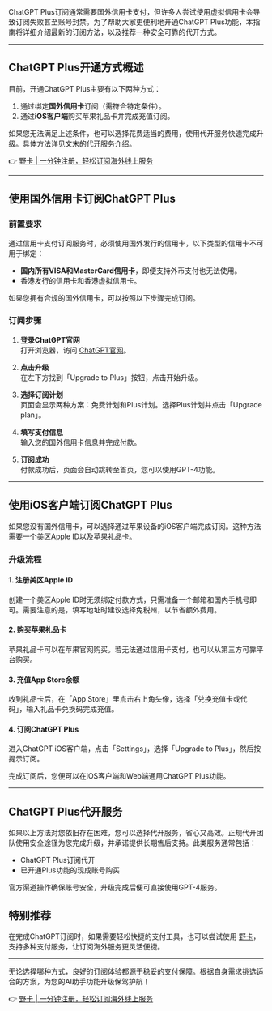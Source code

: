 ChatGPT Plus订阅通常需要国外信用卡支付，但许多人尝试使用虚拟信用卡会导致订阅失败甚至账号封禁。为了帮助大家更便利地开通ChatGPT Plus功能，本指南将详细介绍最新的订阅方法，以及推荐一种安全可靠的代开方式。

---

## ChatGPT Plus开通方式概述

目前，开通ChatGPT Plus主要有以下两种方式：

1. 通过绑定**国外信用卡**订阅（需符合特定条件）。
2. 通过**iOS客户端**购买苹果礼品卡并完成充值订阅。

如果您无法满足上述条件，也可以选择花费适当的费用，使用代开服务快速完成升级。具体方法详见文末的代开服务介绍。

👉 [野卡 | 一分钟注册，轻松订阅海外线上服务](https://bit.ly/bewildcard)

---

## 使用国外信用卡订阅ChatGPT Plus

### 前置要求

通过信用卡支付订阅服务时，必须使用国外发行的信用卡，以下类型的信用卡不可用于绑定：

- **国内所有VISA和MasterCard信用卡**，即便支持外币支付也无法使用。
- 香港发行的信用卡和香港虚拟信用卡。

如果您拥有合规的国外信用卡，可以按照以下步骤完成订阅。

### 订阅步骤

1. **登录ChatGPT官网**  
   打开浏览器，访问 [ChatGPT官网](https://chat.openai.com)。

2. **点击升级**  
   在左下方找到「Upgrade to Plus」按钮，点击开始升级。

3. **选择订阅计划**  
   页面会显示两种方案：免费计划和Plus计划。选择Plus计划并点击「Upgrade plan」。

4. **填写支付信息**  
   输入您的国外信用卡信息并完成付款。

5. **订阅成功**  
   付款成功后，页面会自动跳转至首页，您可以使用GPT-4功能。

---

## 使用iOS客户端订阅ChatGPT Plus

如果您没有国外信用卡，可以选择通过苹果设备的iOS客户端完成订阅。这种方法需要一个美区Apple ID以及苹果礼品卡。

### 升级流程

#### 1. 注册美区Apple ID  
创建一个美区Apple ID时无须绑定付款方式，只需准备一个邮箱和国内手机号即可。需要注意的是，填写地址时建议选择免税州，以节省额外费用。

#### 2. 购买苹果礼品卡  
苹果礼品卡可以在苹果官网购买。若无法通过信用卡支付，也可以从第三方可靠平台购买。

#### 3. 充值App Store余额  
收到礼品卡后，在「App Store」里点击右上角头像，选择「兑换充值卡或代码」，输入礼品卡兑换码完成充值。

#### 4. 订阅ChatGPT Plus  
进入ChatGPT iOS客户端，点击「Settings」，选择「Upgrade to Plus」，然后按提示订阅。

完成订阅后，您便可以在iOS客户端和Web端通用ChatGPT Plus功能。

---

## ChatGPT Plus代开服务

如果以上方法对您依旧存在困难，您可以选择代开服务，省心又高效。正规代开团队使用安全途径为您完成升级，并承诺提供长期售后支持。此类服务通常包括：

- ChatGPT Plus订阅代开
- 已开通Plus功能的现成账号购买

官方渠道操作确保账号安全，升级完成后便可直接使用GPT-4服务。

## 特别推荐

在完成ChatGPT订阅时，如果需要轻松快捷的支付工具，也可以尝试使用 [野卡](https://bit.ly/bewildcard)，支持多种支付服务，让订阅海外服务更灵活便捷。

---

无论选择哪种方式，良好的订阅体验都源于稳妥的支付保障。根据自身需求挑选适合的方案，为您的AI助手功能升级保驾护航！

👉 [野卡 | 一分钟注册，轻松订阅海外线上服务](https://bit.ly/bewildcard)